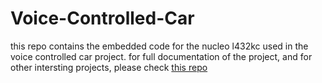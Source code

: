 # Voice-Controlled-Car

this repo contains the embedded code for the nucleo l432kc used in the voice controlled car project. 
for full documentation of the project, and for other intersting projects, please check [this repo](https://github.com/mabdels-CSCE4301/wiki/wiki)
